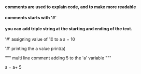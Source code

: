 #### comments are used to explain code, and to make more readable
#### comments starts with '#'
#### you can add triple string at the starting and ending of the text.


'#' assigning value of 10 to a
a = 10

'#' printing the a value
print(a)


"""
multi line comment
adding 5 to the 'a' variable
"""

a = a+ 5

